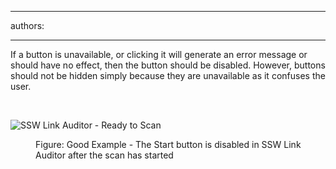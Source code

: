 

---
authors:

---




<span class='intro'> If a button is unavailable, or clicking it will generate an error message or should have no effect, then the button should be disabled. However, buttons should not be hidden simply because they are unavailable as it confuses the user. </span>

​<dl class="goodImage"><dt><img alt="SSW Link Auditor - Ready to Scan" src="http&#58;//www.ssw.com.au/ssw/Standards/Rules/Images/ReadytoScan.gif" /></dt>
<dd>Figure&#58; Good Example - The Start button is disabled in SSW Link Auditor after the scan has started</dd></dl>



